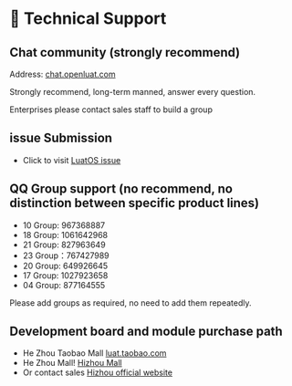 # 💬 Technical Support

## Chat community (strongly recommend)

Address: [chat.openluat.com](https://chat.openluat.com)

Strongly recommend, long-term manned, answer every question.

Enterprises please contact sales staff to build a group

## issue Submission

* Click to visit [LuatOS issue](https://github.com/openluat/LuatOS/issues)

## QQ Group support (no recommend, no distinction between specific product lines)

* 10 Group: 967368887
* 18 Group: 1061642968
* 21 Group: 827963649
* 23 Group：767427989
* 20 Group: 649926645
* 17 Group: 1027923658
* 04 Group: 877164555

Please add groups as required, no need to add them repeatedly.

## Development board and module purchase path

* He Zhou Taobao Mall [luat.taobao.com](https://luat.taobao.com)
* He Zhou Mall! [Hizhou Mall](luatos_shop.jpg)
* Or contact sales [Hizhou official website](https://www.openluat.com)
